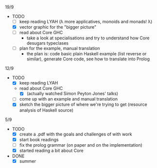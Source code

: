 19/9

- TODO
  - [ ] keep reading LYAH (λ more applicatives, monoids and monads! λ)
  - [x] vector graphic for the "bigger picture"
  - [ ] read about Core GHC
      - take a look at specialisations and try to understand how Core desugars
        typeclases
  - [ ] plan for the example, manual translation
      - the plan is: code basic plain Haskell example (list reverse or similar),
        generate Core code, see how to translate into Prolog
  
12/9

- TODO
  - [X] keep reading LYAH
  - read about Core GHC 
    - [X] (actually watched Simon Peyton Jones' talks)
  - [ ] come up with an example and manual translation
  - [X] sketch the bigger picture of where we're trying to get (resource analysis of Haskell source)

5/9

- TODO
  - [x] create a .pdf with the goals and challenges of with work 
  - [x] start book readings 
  - [ ] fix the prolog grammar (on paper and on the implementation)
  - [x] started reading a bit about Core

- DONE 
  - [x] summer  
